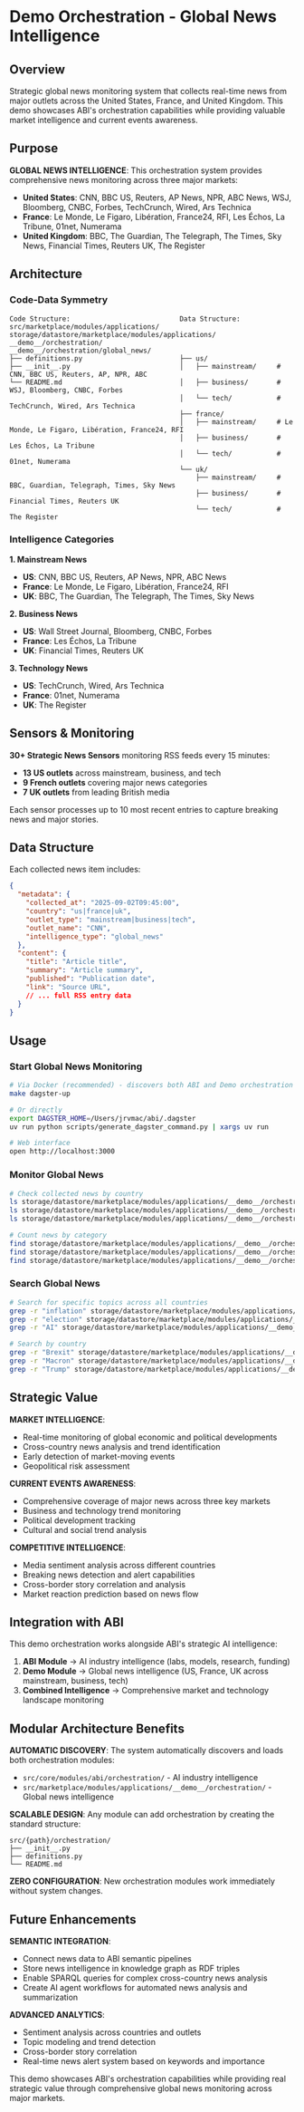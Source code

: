 # Demo Orchestration - Global News Intelligence

## Overview

Strategic global news monitoring system that collects real-time news from major outlets across the United States, France, and United Kingdom. This demo showcases ABI's orchestration capabilities while providing valuable market intelligence and current events awareness.

## Purpose

**GLOBAL NEWS INTELLIGENCE**: This orchestration system provides comprehensive news monitoring across three major markets:

- **United States**: CNN, BBC US, Reuters, AP News, NPR, ABC News, WSJ, Bloomberg, CNBC, Forbes, TechCrunch, Wired, Ars Technica
- **France**: Le Monde, Le Figaro, Libération, France24, RFI, Les Échos, La Tribune, 01net, Numerama  
- **United Kingdom**: BBC, The Guardian, The Telegraph, The Times, Sky News, Financial Times, Reuters UK, The Register

## Architecture

### Code-Data Symmetry
```
Code Structure:                           Data Structure:
src/marketplace/modules/applications/     storage/datastore/marketplace/modules/applications/
__demo__/orchestration/                   __demo__/orchestration/global_news/
├── definitions.py                        ├── us/
├── __init__.py                           │   ├── mainstream/     # CNN, BBC US, Reuters, AP, NPR, ABC
└── README.md                             │   ├── business/       # WSJ, Bloomberg, CNBC, Forbes
                                          │   └── tech/           # TechCrunch, Wired, Ars Technica
                                          ├── france/
                                          │   ├── mainstream/     # Le Monde, Le Figaro, Libération, France24, RFI
                                          │   ├── business/       # Les Échos, La Tribune
                                          │   └── tech/           # 01net, Numerama
                                          └── uk/
                                              ├── mainstream/     # BBC, Guardian, Telegraph, Times, Sky News
                                              ├── business/       # Financial Times, Reuters UK
                                              └── tech/           # The Register
```

### Intelligence Categories

**1. Mainstream News**
- **US**: CNN, BBC US, Reuters, AP News, NPR, ABC News
- **France**: Le Monde, Le Figaro, Libération, France24, RFI
- **UK**: BBC, The Guardian, The Telegraph, The Times, Sky News

**2. Business News**
- **US**: Wall Street Journal, Bloomberg, CNBC, Forbes
- **France**: Les Échos, La Tribune
- **UK**: Financial Times, Reuters UK

**3. Technology News**
- **US**: TechCrunch, Wired, Ars Technica
- **France**: 01net, Numerama
- **UK**: The Register

## Sensors & Monitoring

**30+ Strategic News Sensors** monitoring RSS feeds every 15 minutes:
- **13 US outlets** across mainstream, business, and tech
- **9 French outlets** covering major news categories
- **7 UK outlets** from leading British media

Each sensor processes up to 10 most recent entries to capture breaking news and major stories.

## Data Structure

Each collected news item includes:

```json
{
  "metadata": {
    "collected_at": "2025-09-02T09:45:00",
    "country": "us|france|uk",
    "outlet_type": "mainstream|business|tech", 
    "outlet_name": "CNN",
    "intelligence_type": "global_news"
  },
  "content": {
    "title": "Article title",
    "summary": "Article summary",
    "published": "Publication date",
    "link": "Source URL",
    // ... full RSS entry data
  }
}
```

## Usage

### Start Global News Monitoring
```bash
# Via Docker (recommended) - discovers both ABI and Demo orchestration
make dagster-up

# Or directly
export DAGSTER_HOME=/Users/jrvmac/abi/.dagster
uv run python scripts/generate_dagster_command.py | xargs uv run

# Web interface
open http://localhost:3000
```

### Monitor Global News
```bash
# Check collected news by country
ls storage/datastore/marketplace/modules/applications/__demo__/orchestration/global_news/us/mainstream/
ls storage/datastore/marketplace/modules/applications/__demo__/orchestration/global_news/france/business/
ls storage/datastore/marketplace/modules/applications/__demo__/orchestration/global_news/uk/tech/

# Count news by category
find storage/datastore/marketplace/modules/applications/__demo__/orchestration/global_news/us -name "*.json" | wc -l
find storage/datastore/marketplace/modules/applications/__demo__/orchestration/global_news/france -name "*.json" | wc -l
find storage/datastore/marketplace/modules/applications/__demo__/orchestration/global_news/uk -name "*.json" | wc -l
```

### Search Global News
```bash
# Search for specific topics across all countries
grep -r "inflation" storage/datastore/marketplace/modules/applications/__demo__/orchestration/global_news/
grep -r "election" storage/datastore/marketplace/modules/applications/__demo__/orchestration/global_news/
grep -r "AI" storage/datastore/marketplace/modules/applications/__demo__/orchestration/global_news/

# Search by country
grep -r "Brexit" storage/datastore/marketplace/modules/applications/__demo__/orchestration/global_news/uk/
grep -r "Macron" storage/datastore/marketplace/modules/applications/__demo__/orchestration/global_news/france/
grep -r "Trump" storage/datastore/marketplace/modules/applications/__demo__/orchestration/global_news/us/
```

## Strategic Value

**MARKET INTELLIGENCE**:
- Real-time monitoring of global economic and political developments
- Cross-country news analysis and trend identification
- Early detection of market-moving events
- Geopolitical risk assessment

**CURRENT EVENTS AWARENESS**:
- Comprehensive coverage of major news across three key markets
- Business and technology trend monitoring
- Political development tracking
- Cultural and social trend analysis

**COMPETITIVE INTELLIGENCE**:
- Media sentiment analysis across different countries
- Breaking news detection and alert capabilities
- Cross-border story correlation and analysis
- Market reaction prediction based on news flow

## Integration with ABI

This demo orchestration works alongside ABI's strategic AI intelligence:

1. **ABI Module** → AI industry intelligence (labs, models, research, funding)
2. **Demo Module** → Global news intelligence (US, France, UK across mainstream, business, tech)
3. **Combined Intelligence** → Comprehensive market and technology landscape monitoring

## Modular Architecture Benefits

**AUTOMATIC DISCOVERY**: The system automatically discovers and loads both orchestration modules:
- `src/core/modules/abi/orchestration/` - AI industry intelligence
- `src/marketplace/modules/applications/__demo__/orchestration/` - Global news intelligence

**SCALABLE DESIGN**: Any module can add orchestration by creating the standard structure:
```
src/{path}/orchestration/
├── __init__.py
├── definitions.py  
└── README.md
```

**ZERO CONFIGURATION**: New orchestration modules work immediately without system changes.

## Future Enhancements

**SEMANTIC INTEGRATION**:
- Connect news data to ABI semantic pipelines
- Store news intelligence in knowledge graph as RDF triples
- Enable SPARQL queries for complex cross-country news analysis
- Create AI agent workflows for automated news analysis and summarization

**ADVANCED ANALYTICS**:
- Sentiment analysis across countries and outlets
- Topic modeling and trend detection
- Cross-border story correlation
- Real-time news alert system based on keywords and importance

This demo showcases ABI's orchestration capabilities while providing real strategic value through comprehensive global news monitoring across major markets.
